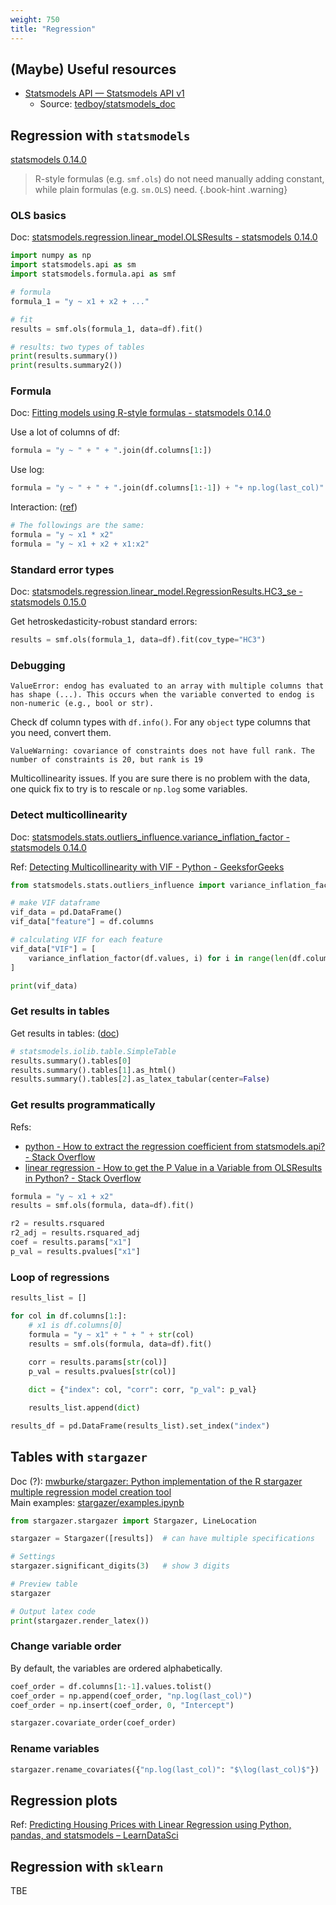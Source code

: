 ```yaml
---
weight: 750
title: "Regression"
---
```

## \(Maybe\) Useful resources

- [Statsmodels API — Statsmodels API v1](https://tedboy.github.io/statsmodels_doc/index.html) 
    + Source: [tedboy/statsmodels_doc](https://github.com/tedboy/statsmodels_doc)


## Regression with `statsmodels`

[statsmodels 0.14.0](https://www.statsmodels.org/stable/index.html)

> R-style formulas (e.g. `smf.ols`) do not need manually adding constant, while plain formulas (e.g. `sm.OLS`) need.
{.book-hint .warning}

### OLS basics

Doc: [statsmodels.regression.linear_model.OLSResults - statsmodels 0.14.0](https://www.statsmodels.org/stable/generated/statsmodels.regression.linear_model.OLSResults.html)

```python
import numpy as np
import statsmodels.api as sm
import statsmodels.formula.api as smf

# formula
formula_1 = "y ~ x1 + x2 + ..."

# fit
results = smf.ols(formula_1, data=df).fit()

# results: two types of tables
print(results.summary())
print(results.summary2())
```

### Formula

Doc: [Fitting models using R-style formulas - statsmodels 0.14.0](https://www.statsmodels.org/stable/example_formulas.html)

Use a lot of columns of df:

```python
formula = "y ~ " + " + ".join(df.columns[1:])
```

Use log:

```python
formula = "y ~ " + " + ".join(df.columns[1:-1]) + "+ np.log(last_col)"
```

Interaction: \([ref](https://stackoverflow.com/a/35554431)\)

```python
# The followings are the same:
formula = "y ~ x1 * x2"
formula = "y ~ x1 + x2 + x1:x2"
```

### Standard error types

Doc: [statsmodels.regression.linear_model.RegressionResults.HC3_se - statsmodels 0.15.0](https://www.statsmodels.org/dev/generated/statsmodels.regression.linear_model.RegressionResults.HC3_se.html)

Get hetroskedasticity-robust standard errors:

```python
results = smf.ols(formula_1, data=df).fit(cov_type="HC3")
```

### Debugging

`ValueError: endog has evaluated to an array with multiple columns that has shape (...). This occurs when the variable converted to endog is non-numeric (e.g., bool or str).`

Check df column types with `df.info()`. For any `object` type columns that you need, convert them.


`ValueWarning: covariance of constraints does not have full rank. The number of constraints is 20, but rank is 19`

Multicollinearity issues. If you are sure there is no problem with the data, one quick fix to try is to rescale or `np.log` some variables.


### Detect multicollinearity

Doc: [statsmodels.stats.outliers_influence.variance_inflation_factor - statsmodels 0.14.0](https://www.statsmodels.org/stable/generated/statsmodels.stats.outliers_influence.variance_inflation_factor.html)

Ref: [Detecting Multicollinearity with VIF - Python - GeeksforGeeks](https://www.geeksforgeeks.org/detecting-multicollinearity-with-vif-python/)

```python
from statsmodels.stats.outliers_influence import variance_inflation_factor

# make VIF dataframe
vif_data = pd.DataFrame()
vif_data["feature"] = df.columns

# calculating VIF for each feature
vif_data["VIF"] = [
    variance_inflation_factor(df.values, i) for i in range(len(df.columns))
]

print(vif_data)
```

### Get results in tables

Get results in tables: \([doc](https://www.statsmodels.org/stable/generated/statsmodels.iolib.table.SimpleTable.html)\)

```python
# statsmodels.iolib.table.SimpleTable
results.summary().tables[0]
results.summary().tables[1].as_html()
results.summary().tables[2].as_latex_tabular(center=False)
```

### Get results programmatically

Refs:

- [python - How to extract the regression coefficient from statsmodels.api? - Stack Overflow](https://stackoverflow.com/a/47388554/10668706)
- [linear regression - How to get the P Value in a Variable from OLSResults in Python? - Stack Overflow](https://stackoverflow.com/questions/41075098/how-to-get-the-p-value-in-a-variable-from-olsresults-in-python)

```python
formula = "y ~ x1 + x2"
results = smf.ols(formula, data=df).fit()

r2 = results.rsquared
r2_adj = results.rsquared_adj
coef = results.params["x1"]
p_val = results.pvalues["x1"]
```

### Loop of regressions

```python
results_list = []

for col in df.columns[1:]:
    # x1 is df.columns[0]
    formula = "y ~ x1" + " + " + str(col)
    results = smf.ols(formula, data=df).fit()
    
    corr = results.params[str(col)]
    p_val = results.pvalues[str(col)]

    dict = {"index": col, "corr": corr, "p_val": p_val}

    results_list.append(dict)

results_df = pd.DataFrame(results_list).set_index("index")
```

## Tables with `stargazer`

Doc \(?\): [mwburke/stargazer: Python implementation of the R stargazer multiple regression model creation tool](https://github.com/mwburke/stargazer)  
Main examples: [stargazer/examples.ipynb](https://github.com/mwburke/stargazer/blob/master/examples.ipynb)

```python
from stargazer.stargazer import Stargazer, LineLocation

stargazer = Stargazer([results])  # can have multiple specifications

# Settings
stargazer.significant_digits(3)   # show 3 digits

# Preview table
stargazer

# Output latex code
print(stargazer.render_latex())
```

### Change variable order

By default, the variables are ordered alphabetically.

```python
coef_order = df.columns[1:-1].values.tolist()
coef_order = np.append(coef_order, "np.log(last_col)")
coef_order = np.insert(coef_order, 0, "Intercept")

stargazer.covariate_order(coef_order)
```

### Rename variables

```python
stargazer.rename_covariates({"np.log(last_col)": "$\log(last_col)$"})
```

## Regression plots

Ref: [Predicting Housing Prices with Linear Regression using Python, pandas, and statsmodels – LearnDataSci](https://www.learndatasci.com/tutorials/predicting-housing-prices-linear-regression-using-python-pandas-statsmodels/)

## Regression with `sklearn`

TBE
